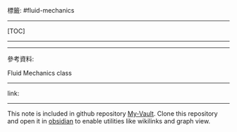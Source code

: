 標籤: #fluid-mechanics 

---

[TOC]

---



---

參考資料:

Fluid Mechanics class

---

link:


---

This note is included in github repository [My-Vault](https://github.com/LittleD3092/My-Vault.git). Clone this repository and open it in [obsidian](https://obsidian.md/) to enable utilities like wikilinks and graph view.